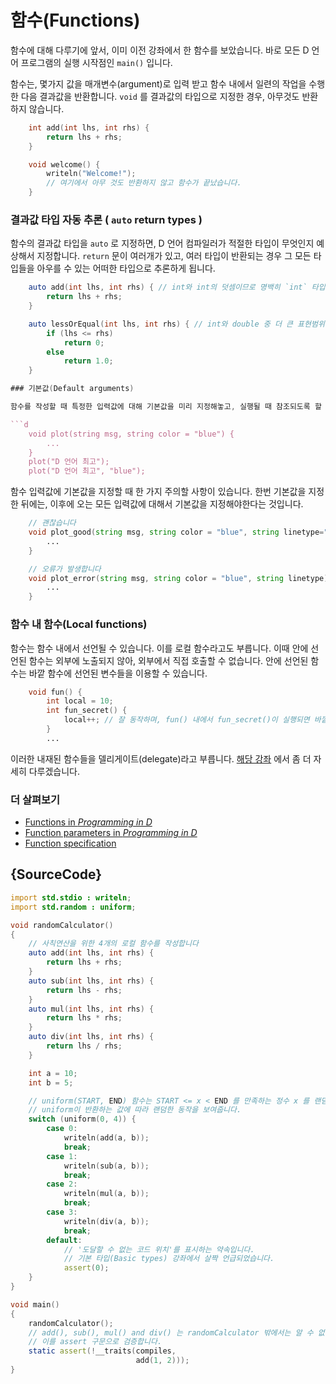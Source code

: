 # 함수(Functions)

함수에 대해 다루기에 앞서, 이미 이전 강좌에서 한 함수를 보았습니다. 바로 모든 D 언어 프로그램의 실행 시작점인 `main()` 입니다.

함수는, 몇가지 값을 매개변수(argument)로 입력 받고 함수 내에서 일련의 작업을 수행한 다음 결과값을 반환합니다. `void` 를 결과값의 타입으로 지정한 경우, 아무것도 반환하지 않습니다. 

```d
    int add(int lhs, int rhs) {
        return lhs + rhs;
    }

    void welcome() {
        writeln("Welcome!");
        // 여기에서 아무 것도 반환하지 않고 함수가 끝났습니다.
    }
```

### 결과값 타입 자동 추론 ( `auto` return types )

함수의 결과값 타입을 `auto` 로 지정하면, D 언어 컴파일러가 적절한 타입이 무엇인지 예상해서 지정합니다. `return` 문이 여러개가 있고, 여러 타입이 반환되는 경우 그 모든 타입들을 아우를 수 있는 어떠한 타입으로 추론하게 됩니다.


```d
    auto add(int lhs, int rhs) { // int와 int의 덧셈이므로 명백히 `int` 타입이 추론됩니다.
        return lhs + rhs;
    }

    auto lessOrEqual(int lhs, int rhs) { // int와 double 중 더 큰 표현범위를 가진 `double` 로 추론합니다.
        if (lhs <= rhs)
            return 0;
        else
            return 1.0;
    }

### 기본값(Default arguments)

함수를 작성할 때 특정한 입력값에 대해 기본값을 미리 지정해놓고, 실행될 때 참조되도록 할 수도 있습니다.

```d
    void plot(string msg, string color = "blue") {
        ...
    }
    plot("D 언어 최고");
    plot("D 언어 최고", "blue");
```

함수 입력값에 기본값을 지정할 때 한 가지 주의할 사항이 있습니다. 한번 기본값을 지정한 뒤에는, 이후에 오는 모든 입력값에 대해서 기본값을 지정해야한다는 것입니다.

```d
    // 괜찮습니다
    void plot_good(string msg, string color = "blue", string linetype="solid") {
        ...
    }

    // 오류가 발생합니다
    void plot_error(string msg, string color = "blue", string linetype) {
        ...
    }

```

### 함수 내 함수(Local functions)

함수는 함수 내에서 선언될 수 있습니다. 이를 로컬 함수라고도 부릅니다. 이때 안에 선언된 함수는 외부에 노출되지 않아, 외부에서 직접 호출할 수 없습니다. 안에 선언된 함수는 바깥 함수에 선언된 변수들을 이용할 수 있습니다.

```d
    void fun() {
        int local = 10;
        int fun_secret() {
            local++; // 잘 동작하며, fun() 내에서 fun_secret()이 실행되면 바깥의 local이 증가합니다.
        }
        ...
```

이러한 내재된 함수들을 델리게이트(delegate)라고 부릅니다. [해당 강좌](basics/delegates) 에서 좀 더 자세히 다루겠습니다.

### 더 살펴보기

- [Functions in _Programming in D_](http://ddili.org/ders/d.en/functions.html)
- [Function parameters in _Programming in D_](http://ddili.org/ders/d.en/function_parameters.html)
- [Function specification](https://dlang.org/spec/function.html)

## {SourceCode}

```d
import std.stdio : writeln;
import std.random : uniform;

void randomCalculator()
{
    // 사칙연산을 위한 4개의 로컬 함수를 작성합니다
    auto add(int lhs, int rhs) {
        return lhs + rhs;
    }
    auto sub(int lhs, int rhs) {
        return lhs - rhs;
    }
    auto mul(int lhs, int rhs) {
        return lhs * rhs;
    }
    auto div(int lhs, int rhs) {
        return lhs / rhs;
    }

    int a = 10;
    int b = 5;

    // uniform(START, END) 함수는 START <= x < END 를 만족하는 정수 x 를 랜덤하게 생성합니다.
    // uniform이 반환하는 값에 따라 랜덤한 동작을 보여줍니다.
    switch (uniform(0, 4)) {
        case 0:
            writeln(add(a, b));
            break;
        case 1:
            writeln(sub(a, b));
            break;
        case 2:
            writeln(mul(a, b));
            break;
        case 3:
            writeln(div(a, b));
            break;
        default:
            // '도달할 수 없는 코드 위치'를 표시하는 약속입니다.
            // 기본 타입(Basic types) 강좌에서 살짝 언급되었습니다.
            assert(0);
    }
}

void main()
{
    randomCalculator();
    // add(), sub(), mul() and div() 는 randomCalculator 밖에서는 알 수 없습니다.
    // 이를 assert 구문으로 검증합니다.
    static assert(!__traits(compiles,
                            add(1, 2)));
}

```
